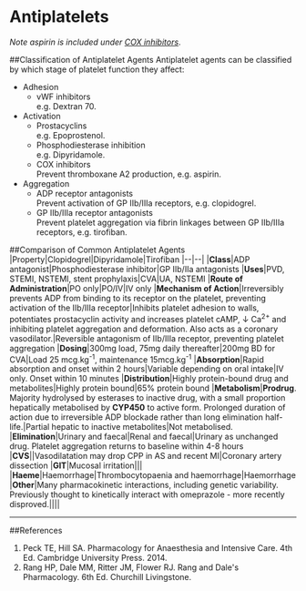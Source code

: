 # Antiplatelets

*Note aspirin is included under [COX inhibitors](cox_inhibitors.md)*.

##Classification of Antiplatelet Agents
Antiplatelet agents can be classified by which stage of platelet function they affect:
* Adhesion
    * vWF inhibitors  
    e.g. Dextran 70.
* Activation
    * Prostacyclins  
    e.g. Epoprostenol.
    * Phosphodiesterase inhibition  
    e.g. Dipyridamole.
    * COX inhibitors  
    Prevent thromboxane A2 production, e.g. aspirin.
* Aggregation
    * ADP receptor antagonists  
    Prevent activation of GP IIb/IIIa receptors, e.g. clopidogrel.
    * GP IIb/IIIa receptor antagonists  
    Prevent platelet aggregation via fibrin linkages between GP IIb/IIIa receptors, e.g. tirofiban.

##Comparison of Common Antiplatelet Agents
|Property|Clopidogrel|Dipyridamole|Tirofiban
|--|--|
|**Class**|ADP antagonist|Phosphodiesterase inhibitor|GP IIb/IIa antagonists
|**Uses**|PVD, STEMI, NSTEMI, stent prophylaxis|CVA|UA, NSTEMI
|**Route of Administration**|PO only|PO/IV|IV only
|**Mechanism of Action**|Irreversibly prevents ADP from binding to its receptor on the platelet, preventing activation of the IIb/IIIa receptor|Inhibits platelet adhesion to walls, potentiates prostacyclin activity and increases platelet cAMP, ↓ Ca<sup>2+</sup> and inhibiting platelet aggregation and deformation. Also acts as a coronary vasodilator.|Reversible antagonism of IIb/IIIa receptor, preventing platelet aggregation
|**Dosing**|300mg load, 75mg daily thereafter|200mg BD for CVA|Load 25 mcg.kg<sup>-1</sup>, maintenance 15mcg.kg<sup>-1</sup>
|**Absorption**|Rapid absorption and onset within 2 hours|Variable depending on oral intake|IV only. Onset within 10 minutes
|**Distribution**|Highly protein-bound drug and metabolites|Highly protein bound|65% protein bound
|**Metabolism**|**Prodrug**. Majority hydrolysed by esterases to inactive drug, with a small proportion hepatically metabolised by **CYP450** to active form. Prolonged duration of action due to irreversible ADP blockade rather than long elimination half-life.|Partial hepatic to inactive metabolites|Not metabolised.
|**Elimination**|Urinary and faecal|Renal and faecal|Urinary as unchanged drug. Platelet aggregation returns to baseline within 4-8 hours
|**CVS**||Vasodilatation may drop CPP in AS and recent MI|Coronary artery dissection
|**GIT**|Mucosal irritation|||
|**Haeme**|Haemorrhage|Thrombocytopaenia and haemorrhage|Haemorrhage
|**Other**|Many pharmacokinetic interactions, including genetic variability. Previously thought to kinetically interact with omeprazole - more recently disproved.||||

---
##References
1. Peck TE, Hill SA. Pharmacology for Anaesthesia and Intensive Care. 4th Ed. Cambridge University Press. 2014.  
2. Rang HP, Dale MM, Ritter JM, Flower RJ. Rang and Dale's Pharmacology. 6th Ed. Churchill Livingstone.